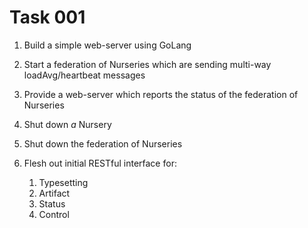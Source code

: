 # Task 001

1. Build a simple web-server using GoLang

2. Start a federation of Nurseries which are sending multi-way 
loadAvg/heartbeat messages

3. Provide a web-server which reports the status of the federation of 
Nurseries

4. Shut down *a* Nursery

5. Shut down the federation of Nurseries

6. Flesh out initial RESTful interface for:

    1. Typesetting
    2. Artifact
    3. Status
    4. Control
